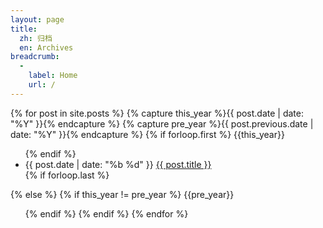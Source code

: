 ```yaml
---
layout: page
title:
  zh: 归档
  en: Archives
breadcrumb:
  -
    label: Home
    url: /
---
```


<div id="archives" class="pl-xl-2">
{% for post in site.posts %}
  {% capture this_year %}{{ post.date | date: "%Y" }}{% endcapture %}
  {% capture pre_year %}{{ post.previous.date | date: "%Y" }}{% endcapture %}
  {% if forloop.first %}
  <span class="lead">{{this_year}}</span>
  <ul class="list-unstyled">
  {% endif %}
    <li>
      <div>
        <span class="small font-weight-light">{{ post.date | date: "%b %d" }}</span>
        <a href="{{ post.url }}">{{ post.title }}</a>
      </div>
    </li>
  {% if forloop.last %}
  </ul>
  {% else %}
    {% if this_year != pre_year %}
  </ul>
  <span class="lead">{{pre_year}}</span>
  <ul class="list-unstyled">
    {% endif %}
  {% endif %}
{% endfor %}
</div>